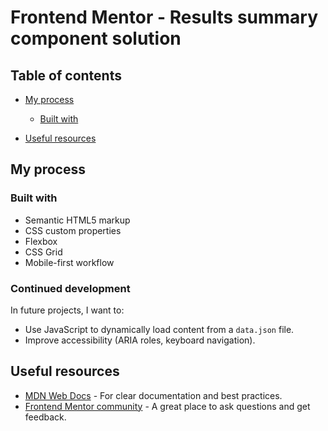 # Frontend Mentor - Results summary component solution

## Table of contents

- [My process](#my-process)

  - [Built with](#built-with)

- [Useful resources](#useful-resources)

## My process

### Built with

- Semantic HTML5 markup
- CSS custom properties
- Flexbox
- CSS Grid
- Mobile-first workflow

### Continued development

In future projects, I want to:

- Use JavaScript to dynamically load content from a `data.json` file.
- Improve accessibility (ARIA roles, keyboard navigation).

## Useful resources

- [MDN Web Docs](https://developer.mozilla.org/en-US/) - For clear documentation and best practices.
- [Frontend Mentor community](https://www.frontendmentor.io/community) - A great place to ask questions and get feedback.
